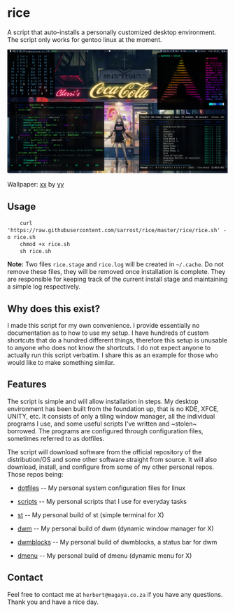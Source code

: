 # rice

A script that auto-installs a personally customized desktop environment. The script only works for gentoo linux at the moment.

![Desktop Preview](previews/desktop.png "Desktop Preview")

Wallpaper: [xx](xx) by [yy](yy)

## Usage

```
	curl 'https://raw.githubusercontent.com/sarrost/rice/master/rice/rice.sh' -o rice.sh
	chmod +x rice.sh
	sh rice.sh
```

**Note:** Two files `rice.stage` and `rice.log` will be created in `~/.cache`. Do not remove these files, they will be removed once installation is complete. They are responsible for keeping track of the current install stage and maintaining a simple log respectively.

## Why does this exist?

I made this script for my own convenience. I provide essentially no documentation as to how to use my setup. I have hundreds of custom shortcuts that do a hundred different things, therefore this setup is unusable to anyone who does not know the shortcuts. I do not expect anyone to actually run this script verbatim. I share this as an example for those who would like to make something similar.

## Features

The script is simple and will allow installation in steps. My desktop environment has been built from the foundation up, that is no KDE, XFCE, UNITY, etc. It consists of only a tiling window manager, all the individual programs I use, and some useful scripts I've written and ~stolen~ borrowed. The programs are configured through configuration files, sometimes referred to as dotfiles.

The script will download software from the official repository of the distribution/OS and some other software straight from source. It will also download, install, and configure from some of my other personal repos. Those repos being:

- [dotfiles](dotfiles) -- My personal system configuration files for linux
- [scripts](scripts) -- My personal scripts that I use for everyday tasks

- [st](st) -- My personal build of st (simple terminal for X)
- [dwm](dwm) -- My personal build of dwm (dynamic window manager for X)
- [dwmblocks](dwmblocks) -- My personal build of dwmblocks, a status bar for dwm
- [dmenu](dmenu) -- My personal build of dmenu (dynamic menu for X)

## Contact

Feel free to contact me at `herbert@magaya.co.za` if you have any questions. Thank you and have a nice day.
